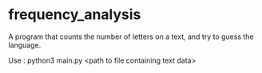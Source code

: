 # frequency_analysis
A program that counts the number of letters on a text, and try to guess the language.

Use : python3 main.py \<path to file containing text data\>
